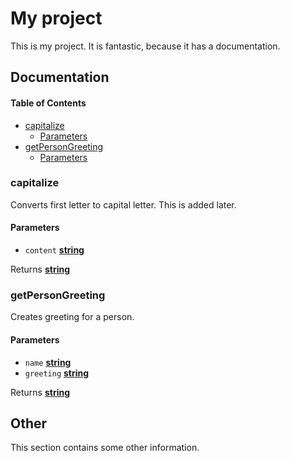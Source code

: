 # My project

This is my project. It is fantastic, because it has a documentation.

## Documentation

<!-- Generated by documentation.js. Update this documentation by updating the source code. -->

#### Table of Contents

-   [capitalize](#capitalize)
    -   [Parameters](#parameters)
-   [getPersonGreeting](#getpersongreeting)
    -   [Parameters](#parameters-1)

### capitalize

Converts first letter to capital letter. This is added later.

#### Parameters

-   `content` **[string](https://developer.mozilla.org/docs/Web/JavaScript/Reference/Global_Objects/String)** 

Returns **[string](https://developer.mozilla.org/docs/Web/JavaScript/Reference/Global_Objects/String)** 

### getPersonGreeting

Creates greeting for a person.

#### Parameters

-   `name` **[string](https://developer.mozilla.org/docs/Web/JavaScript/Reference/Global_Objects/String)** 
-   `greeting` **[string](https://developer.mozilla.org/docs/Web/JavaScript/Reference/Global_Objects/String)** 

Returns **[string](https://developer.mozilla.org/docs/Web/JavaScript/Reference/Global_Objects/String)** 

## Other

This section contains some other information.
